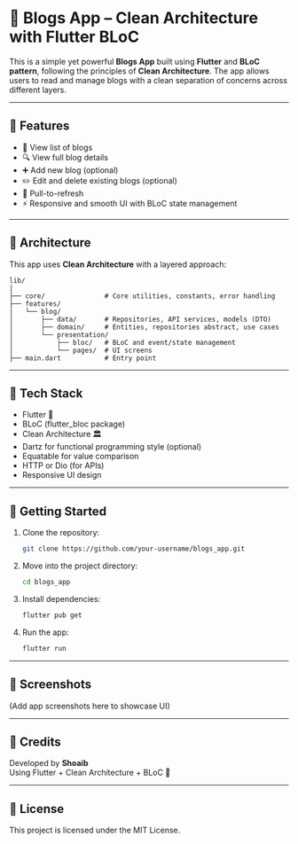 # 📝 Blogs App – Clean Architecture with Flutter BLoC

This is a simple yet powerful **Blogs App** built using **Flutter** and **BLoC pattern**, following the principles of **Clean Architecture**. The app allows users to read and manage blogs with a clean separation of concerns across different layers.

---

## 📱 Features

- 📄 View list of blogs
- 🔍 View full blog details
- ➕ Add new blog (optional)
- ✏️ Edit and delete existing blogs (optional)
- 🔄 Pull-to-refresh
- ⚡ Responsive and smooth UI with BLoC state management

---

## 🧠 Architecture

This app uses **Clean Architecture** with a layered approach:

```
lib/
│
├── core/               # Core utilities, constants, error handling
├── features/
│   └── blog/
│       ├── data/       # Repositories, API services, models (DTO)
│       ├── domain/     # Entities, repositories abstract, use cases
│       └── presentation/
│           ├── bloc/   # BLoC and event/state management
│           └── pages/  # UI screens
├── main.dart           # Entry point
```

---

## 🔧 Tech Stack

- Flutter 🧡
- BLoC (flutter_bloc package)
- Clean Architecture 🏛️
- Dartz for functional programming style (optional)
- Equatable for value comparison
- HTTP or Dio (for APIs)
- Responsive UI design

---

## 🚀 Getting Started

1. Clone the repository:
   ```bash
   git clone https://github.com/your-username/blogs_app.git
   ```
2. Move into the project directory:
   ```bash
   cd blogs_app
   ```
3. Install dependencies:
   ```bash
   flutter pub get
   ```
4. Run the app:
   ```bash
   flutter run
   ```

---

## 📸 Screenshots

(Add app screenshots here to showcase UI)

---

## 🙌 Credits

Developed by **Shoaib**  
Using Flutter + Clean Architecture + BLoC 💙

---

## 📃 License

This project is licensed under the MIT License.

